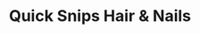 ---
title: "Quick Snips Hair & Nails"
url: /currumbin/quick-snips-hair-and-nails/
shop: hairdresser
---